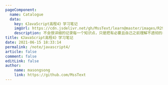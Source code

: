 ```yaml
---
pageComponent:
  name: Catalogue
  data:
    key: 《JavaScript高程4》学习笔记
    imgUrl: https://cdn.jsdelivr.net/gh/MssText/learn@master/images/R297b1b4bba5301a24cfcefe64170ab14.3bblu787p120.jpeg
    description: 不会很详细的记录每一个知识点，只是把有必要且自己之前理解不透彻的地方进行记录。
title: 《JavaScript高程4》学习笔记
date: 2021-06-15 18:33:14
permalink: /note/javascript4/
article: false  
comment: false
editLink: false
author:
    name: masongsong
    link: https://github.com/MssText
---
```


